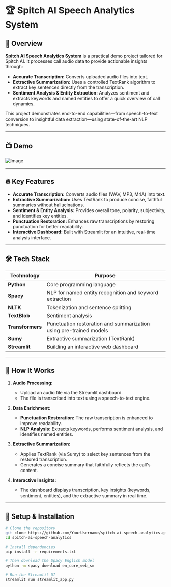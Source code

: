 # 🏆 Spitch AI Speech Analytics System

## 🚀 Overview
**Spitch AI Speech Analytics System** is a practical demo project tailored for Spitch AI. It processes call audio data to provide actionable insights through:

- **Accurate Transcription:** Converts uploaded audio files into text.
- **Extractive Summarization:** Uses a controlled TextRank algorithm to extract key sentences directly from the transcription.
- **Sentiment Analysis & Entity Extraction:** Analyzes sentiment and extracts keywords and named entities to offer a quick overview of call dynamics.

This project demonstrates end-to-end capabilities—from speech-to-text conversion to insightful data extraction—using state-of-the-art NLP techniques.

---

## 📺 Demo
![Image](https://github.com/user-attachments/assets/dec85286-d8d5-4bc6-b24f-f606cd725422)

---

## 🔥 Key Features
- **Accurate Transcription:** Converts audio files (WAV, MP3, M4A) into text.
- **Extractive Summarization:** Uses TextRank to produce concise, faithful summaries without hallucinations.
- **Sentiment & Entity Analysis:** Provides overall tone, polarity, subjectivity, and identifies key entities.
- **Punctuation Restoration:** Enhances raw transcriptions by restoring punctuation for better readability.
- **Interactive Dashboard:** Built with Streamlit for an intuitive, real-time analysis interface.

---

## 🛠️ Tech Stack

| Technology    | Purpose                                                        |
|---------------|----------------------------------------------------------------|
| **Python**    | Core programming language                                      |
| **Spacy**     | NLP for named entity recognition and keyword extraction        |
| **NLTK**      | Tokenization and sentence splitting                             |
| **TextBlob**  | Sentiment analysis                                             |
| **Transformers** | Punctuation restoration and summarization using pre-trained models |
| **Sumy**      | Extractive summarization (TextRank)                             |
| **Streamlit** | Building an interactive web dashboard                           |

---

## 📌 How It Works
1. **Audio Processing:**  
   - Upload an audio file via the Streamlit dashboard.
   - The file is transcribed into text using a speech-to-text engine.

2. **Data Enrichment:**  
   - **Punctuation Restoration:** The raw transcription is enhanced to improve readability.
   - **NLP Analysis:** Extracts keywords, performs sentiment analysis, and identifies named entities.

3. **Extractive Summarization:**  
   - Applies TextRank (via Sumy) to select key sentences from the restored transcription.
   - Generates a concise summary that faithfully reflects the call's content.

4. **Interactive Insights:**  
   - The dashboard displays transcription, key insights (keywords, sentiment, entities), and the extractive summary in real time.

---

## 🔧 Setup & Installation

```bash
# Clone the repository
git clone https://github.com/YourUsername/spitch-ai-speech-analytics.git
cd spitch-ai-speech-analytics

# Install dependencies
pip install -r requirements.txt

# Then download the Spacy English model
python -m spacy download en_core_web_sm

# Run the Streamlit UI
streamlit run streamlit_app.py
```
